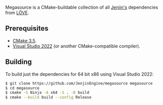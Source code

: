 Megasource is a CMake-buildable collection of all [Jenjin's](https://github.com/JenjinEngine/Jenjin) dependencies from [LÖVE](https://love2d.org).

Prerequisites
-------------
 - [CMake 3.5][cmake].
 - [Visual Studio 2022][Visual Studio] (or another CMake-compatible compiler).

Building
--------
To build just the dependencies for 64 bit x86 using Visual Studio 2022:
```sh
$ git clone https://github.com/JenjinEngine/megasource megasource
$ cd megasource
$ cmake -G Ninja -A x64 -S . -B build
$ cmake --build build --config Release
```

[Jenjin]: https://github.com/JenjinEngine
[Love2D]: http://love2d.org
[CMake]: http://www.cmake.org/
[NSIS]: http://nsis.sourceforge.net
[Visual Studio]: https://visualstudio.microsoft.com/downloads/
[Generators]: https://cmake.org/cmake/help/latest/manual/cmake-generators.7.html#visual-studio-generators
[Architectures]: https://cmake.org/cmake/help/latest/generator/Visual%20Studio%2016%202019.html#platform-selection
